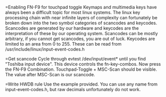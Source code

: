 =Enabling FN-F9 for touchpad toggle
Keymaps and multimedia keys have always been a difficult topic for most linux systems.
The linux key processing chain with near infinite layers of complexity can fortunately be broken down into the two symbol categories of scancodes and keycodes.
Scancodes are generated by our hardware and keycodes are the interpretation of these by our operating system.
Scancodes can be mostly arbitrary, if you cannot get scancodes, you are out of luck.
Keycodes are limited to an area from 0 to 255. These can be read from /usr/include/linux/input-event-codes.h

=Get scancode
Cycle through evtest /dev/input/event\* until you find "Toshiba input device". This device controls the fn-key-combos.
Now press the FN-F9 Combination. Touchpad-Toggle + MSC-Scan should be visible. The value after MSC-Scan is our scancode.

=Write HWDB rule
Use the example provided. You can use any name from input-event-codes.h, but raw decimals unfortunately do not work.
